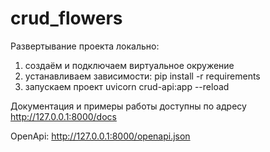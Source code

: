 # crud_flowers

Развертывание проекта локально:
1) создаём и подключаем виртуальное окружение
2) устанавливаем зависимости: pip install -r requirements 
3) запускаем проект uvicorn crud-api:app --reload

Документация и примеры работы доступны по адресу http://127.0.0.1:8000/docs

OpenApi: http://127.0.0.1:8000/openapi.json
